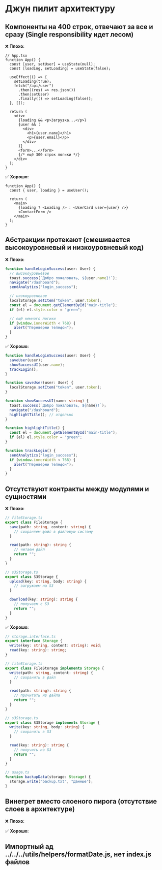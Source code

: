 # Джун пилит архитектуру

## Компоненты на 400 строк, отвечают за все и сразу (Single responsibility идет лесом)

❌ **Плохо:**

```tsx
// App.tsx
function App() {
  const [user, setUser] = useState(null);
  const [loading, setLoading] = useState(false);

  useEffect(() => {
    setLoading(true);
    fetch("/api/user")
      .then((res) => res.json())
      .then(setUser)
      .finally(() => setLoading(false));
  }, []);

  return (
    <div>
      {loading && <p>Загрузка...</p>}
      {user && (
        <div>
          <h1>{user.name}</h1>
          <p>{user.email}</p>
        </div>
      )}
      <form>...</form>
      {/* ещё 300 строк логики */}
    </div>
  );
}
```

✅ **Хорошо:**

```tsx
function App() {
  const { user, loading } = useUser();

  return (
    <main>
      {loading ? <Loading /> : <UserCard user={user} />}
      <ContactForm />
    </main>
  );
}
```

## Абстракции протекают (смешивается высокоуровневый и низкоуровневый код)

❌ **Плохо:**

```ts
function handleLoginSuccess(user: User) {
  // высокоуровневое
  toast.success(`Добро пожаловать, ${user.name}!`);
  navigate("/dashboard");
  sendAnalytics("login_success");

  // низкоуровневое
  localStorage.setItem("token", user.token);
  const el = document.getElementById("main-title");
  if (el) el.style.color = "green";

  // ещё немного логики
  if (window.innerWidth < 768) {
    alert("Переверни телефон");
  }
}
```

✅ **Хорошо:**

```ts
function handleLoginSuccess(user: User) {
  saveUser(user);
  showSuccessUI(user.name);
  trackLogin();
}

function saveUser(user: User) {
  localStorage.setItem("token", user.token);
}

function showSuccessUI(name: string) {
  toast.success(`Добро пожаловать, ${name}!`);
  navigate("/dashboard");
  highlightTitle(); // отдельно
}

function highlightTitle() {
  const el = document.getElementById("main-title");
  if (el) el.style.color = "green";
}

function trackLogin() {
  sendAnalytics("login_success");
  if (window.innerWidth < 768) {
    alert("Переверни телефон");
  }
}
```

## Отсутствуют контракты между модулями и сущностями

❌ **Плохо:**

```ts
// fileStorage.ts
export class FileStorage {
  save(path: string, content: string) {
    // сохраняем файл в файловую систему
  }

  read(path: string): string {
    // читаем файл
    return "";
  }
}

// s3Storage.ts
export class S3Storage {
  upload(key: string, body: string) {
    // загружаем на S3
  }

  download(key: string): string {
    // получаем с S3
    return "";
  }
}
```

✅ **Хорошо:**

```ts
// storage.interface.ts
export interface Storage {
  write(key: string, content: string): void;
  read(key: string): string;
}
```

```ts
// fileStorage.ts
export class FileStorage implements Storage {
  write(path: string, content: string) {
    // сохранить в файл
  }

  read(path: string): string {
    // прочитать из файла
    return "";
  }
}
```

```ts
// s3Storage.ts
export class S3Storage implements Storage {
  write(key: string, body: string) {
    // сохранить в S3
  }

  read(key: string): string {
    // получить из S3
    return "";
  }
}
```

```ts
// usage.ts
function backupData(storage: Storage) {
  storage.write("backup.txt", "Данные");
}
```

## Винегрет вместо слоеного пирога (отсутствие слоев в архитектуре)

❌ **Плохо:**

✅ **Хорошо:**

## Импортный ад ../../../utils/helpers/formatDate.js, нет index.js файлов
